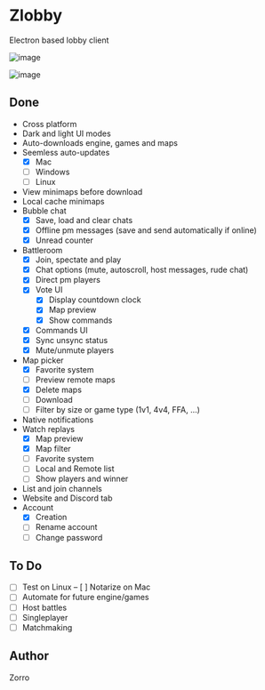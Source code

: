 # Zlobby

Electron based lobby client

![image](https://user-images.githubusercontent.com/6030177/98692429-e10b4c00-234d-11eb-9a9c-a0fc0bd99296.png)

![image](https://user-images.githubusercontent.com/6030177/98692541-00a27480-234e-11eb-890e-f33a4d63058d.png)

## Done

- Cross platform
- Dark and light UI modes
- Auto-downloads engine, games and maps
- Seemless auto-updates 
  - [x] Mac 
  - [ ] Windows
  - [ ] Linux
- View minimaps before download
- Local cache minimaps
- Bubble chat
  - [x] Save, load and clear chats  
  - [x] Offline pm messages (save and send automatically if online)
  - [x] Unread counter
- Battleroom 
  - [x] Join, spectate and play
  - [x] Chat options (mute, autoscroll, host messages, rude chat)
  - [x] Direct pm players
  - [x] Vote UI 
    - [x] Display countdown clock
    - [x] Map preview
    - [x] Show commands
  - [x] Commands UI
  - [x] Sync unsync status
  - [x] Mute/unmute players
- Map picker
  - [x] Favorite system
  - [ ] Preview remote maps
  - [x] Delete maps
  - [ ] Download
  - [ ] Filter by size or game type (1v1, 4v4, FFA, ...)  
- Native notifications
- Watch replays
  - [x] Map preview
  - [x] Map filter
  - [ ] Favorite system
  - [ ] Local and Remote list
  - [ ] Show players and winner
- List and join channels
- Website and Discord tab
- Account 
  - [x] Creation
  - [ ] Rename account
  - [ ] Change password

## To Do

- [ ] Test on Linux
– [ ] Notarize on Mac
- [ ] Automate for future engine/games 
- [ ] Host battles
- [ ] Singleplayer
- [ ] Matchmaking

## Author

Zorro
